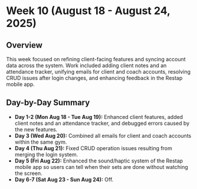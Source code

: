 # Week 10 (August 18 - August 24, 2025)

## Overview
This week focused on refining client-facing features and syncing account data across the system. Work included adding client notes and an attendance tracker, unifying emails for client and coach accounts, resolving CRUD issues after login changes, and enhancing feedback in the Restap mobile app.

## Day-by-Day Summary
- **Day 1-2 (Mon Aug 18 - Tue Aug 19):** Enhanced client features, added client notes and an attendance tracker, and debugged errors caused by the new features.
- **Day 3 (Wed Aug 20):** Combined all emails for client and coach accounts within the same gym.
- **Day 4 (Thu Aug 21):** Fixed CRUD operation issues resulting from merging the login system.
- **Day 5 (Fri Aug 22):** Enhanced the sound/haptic system of the Restap mobile app so users can tell when their sets are done without watching the screen.
- **Day 6-7 (Sat Aug 23 - Sun Aug 24):** Off.
